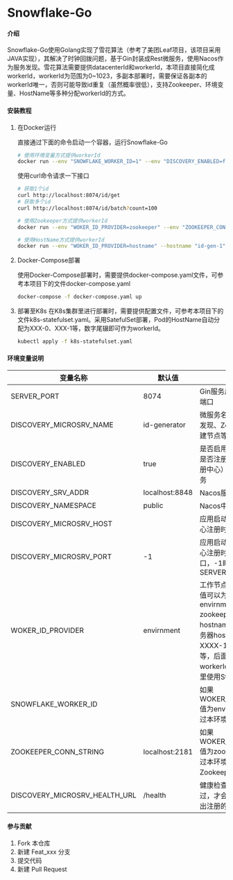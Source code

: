 # Snowflake-Go

#### 介绍
Snowflake-Go使用Golang实现了雪花算法（参考了美团Leaf项目，该项目采用JAVA实现），其解决了时钟回拨问题，基于Gin封装成Rest微服务，使用Nacos作为服务发现。雪花算法需要提供datacenterId和workerId，本项目直接简化成workerId，workerId为范围为0~1023，多副本部署时，需要保证各副本的workerId唯一，否则可能导致id重复（虽然概率很低），支持Zookeeper、环境变量、HostName等多种分配workerId的方式。

#### 安装教程

1. 在Docker运行

   直接通过下面的命令启动一个容器，运行Snowflake-Go

   ```bash
   # 使用环境变量方式提供workerId
   docker run --env "SNOWFLAKE_WORKER_ID=1" --env "DISCOVERY_ENABLED=false" -p 8074:8074 -d registry.cn-beijing.aliyuncs.com/lhtzbj12/snowflake-go
   ```

   使用curl命令请求一下接口

   ```bash
   # 获取1个id
   curl http://localhost:8074/id/get
   # 获取多个id
   curl http://localhost:8074/id/batch?count=100
   ```

   ```bash
   # 使用Zookeeper方式提供workerId
   docker run --env "WOKER_ID_PROVIDER=zookeeper" --env "ZOOKEEPER_CONN_STRING=localhost:2181" --env "DISCOVERY_ENABLED=false" -p 8074:8074 -d registry.cn-beijing.aliyuncs.com/lhtzbj12/snowflake-go
   ```

   ```bash
   # 使用HostName方式提供workerId
   docker run --env "WOKER_ID_PROVIDER=hostname" --hostname "id-gen-1" --env "DISCOVERY_ENABLED=false" -p 8074:8074 -d registry.cn-beijing.aliyuncs.com/lhtzbj12/snowflake-go
   ```

2. Docker-Compose部署

   使用Docker-Compose部署时，需要提供docker-compose.yaml文件，可参考本项目下的文件docker-compose.yaml

   ```bash
   docker-compose -f docker-compose.yaml up
   ```

   

3. 部署至K8s
   在K8s集群里进行部署时，需要提供配置文件，可参考本项目下的文件k8s-statefulset.yaml。采用SatefulSet部署，Pod的HostName自动分配为XXX-0、XXX-1等，数字尾辍即可作为workerId。

   ```bash
   kubectl apply -f k8s-statefulset.yaml
   ```

   

#### 环境变量说明

| 变量名称                      | 默认值         | 说明                                                         |
| ----------------------------- | -------------- | ------------------------------------------------------------ |
| SERVER_PORT                   | 8074           | Gin服务启动后监听的端口                                      |
| DISCOVERY_MICROSRV_NAME       | id-generator   | 微服务名称，用于服务发现、Zookeeper里创建节点等              |
| DISCOVERY_ENABLED             | true           | 是否启用服务发现，即是否注册到Nacos（注册中心）里，提供微服务 |
| DISCOVERY_SRV_ADDR            | localhost:8848 | Nacos服务地址                                                |
| DISCOVERY_NAMESPACE           | public         | Nacos中的命名空间                                            |
| DISCOVERY_MICROSRV_HOST       |                | 应用启动时，往注册中心注册时，使用的IP                       |
| DISCOVERY_MICROSRV_PORT       | -1             | 应用启动时，往注册中心注册时，使用的端口，-1时将取 SERVER_PORT |
| WOKER_ID_PROVIDER             | envirnment     | 工作节点ID分配方式，值可以为  hostname  envirnment   zookeeper，如果为hostname，则要求服务器hostName类似 XXXX-1，XXXX-2等，后面的数字就是workerId，建议在k8s里使用StatefulSet部署 |
| SNOWFLAKE_WORKER_ID           |                | 如果WOKER_ID_PROVIDER值为envirnment，可通过本环境变量设置work |
| ZOOKEEPER_CONN_STRING         | localhost:2181 | 如果WOKER_ID_PROVIDER值为zookeeper，可通过本环境变量设置Zookeeper连接字符串 |
| DISCOVERY_MICROSRV_HEALTH_URL | /health        | 健康检查地址，检查通过，才会往注册中心发出注册的请求         |


#### 参与贡献

1.  Fork 本仓库
2.  新建 Feat_xxx 分支
3.  提交代码
4.  新建 Pull Request